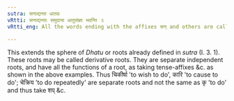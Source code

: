 ```yaml
---
sutra: सनाद्यन्ता धातवः
vRtti: सनाद्यन्ताः समुदाया धातुसंज्ञा भवन्ति ॥
vRtti_eng: All the words ending with the affixes सन् and others are called _Dhatu_.

---
```

This extends the sphere of _Dhatu_ or roots already defined in _sutra_ (I. 3. 1). These roots may be called derivative roots. They are separate independent roots, and have all the functions of a root, as taking tense-affixes &c. as shown in the above examples. Thus चिकीर्षा 'to wish to do', कारि 'to cause to do'; चेक्रिय 'to do repeatedly' are separate roots and not the same as कृ 'to do' and thus take शप् &c.